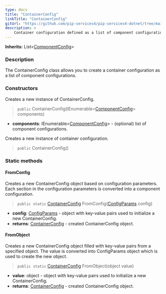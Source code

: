 ```yaml
---
type: docs
title: "ContainerConfig"
linkTitle: "ContainerConfig"
gitUrl: "https://github.com/pip-services4/pip-services4-dotnet/tree/main/pip-services4-container-dotnet"
description: >
    Container configuration defined as a list of component configurations.
---
```


**Inherits:** List<[ComponentConfig](../component_config)>

### Description

The ContainerConfig class allows you to create a container configuration as a list of component configurations.

### Constructors
Creates a new instance of ContainerConfig.

> `public` ContainerConfig(IEnumerable<[ComponentConfig](../component_config)> components)

- **components**: IEnumerable<[ComponentConfig](../component_config)> - (optional) list of component configurations.

Creates a new instance of container configuration.

> `public` ContainerConfig()


### Static methods

#### FromConfig
Creates a new ContainerConfig object based on configuration parameters.
Each section in the configuration parameters is converted into a component configuration.

> `public static` [ContainerConfig]() FromConfig([ConfigParams](../../../components/config/config_params) config)
- **config**: [ConfigParams](../../../components/config/config_params) - object with key-value pairs used to initialize a new ContainerConfig.
- **returns**: [ContainerConfig]() - created ContainerConfig object.


#### FromObject
Creates a new ContainerConfig object filled with key-value pairs from a specified object.
The value is converted into ConfigParams object which is used to create the new object.

> `public static` [ContainerConfig]() FromObject(object value)

- **value**: object - object with key-value pairs used to initialize a new ContainerConfig.
- **returns**: [ContainerConfig]() - created ContainerConfig object.

